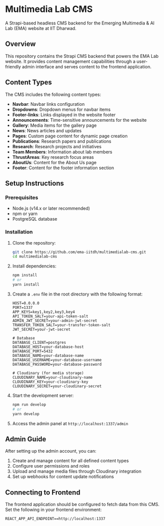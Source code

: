 # Multimedia Lab CMS

A Strapi-based headless CMS backend for the Emerging Multimedia & AI Lab (EMA) website at IIT Dharwad.

## Overview

This repository contains the Strapi CMS backend that powers the EMA Lab website. It provides content management capabilities through a user-friendly admin interface and serves content to the frontend application.

## Content Types

The CMS includes the following content types:

- **Navbar**: Navbar links configuration
- **Dropdowns**: Dropdown menus for navbar items
- **Footer-links**: Links displayed in the website footer
- **Announcements**: Time-sensitive announcements for the website
- **Gallery**: Media items for the gallery page
- **News**: News articles and updates
- **Pages**: Custom page content for dynamic page creation
- **Publications**: Research papers and publications
- **Research**: Research projects and initiatives
- **Team Members**: Information about lab members
- **ThrustAreas**: Key research focus areas
- **AboutUs**: Content for the About Us page
- **Footer**: Content for the footer information section

## Setup Instructions

### Prerequisites

- Node.js (v14.x or later recommended)
- npm or yarn
- PostgreSQL database

### Installation

1. Clone the repository:
   ```bash
   git clone https://github.com/ema-iitdh/multimedialab-cms.git
   cd multimedialab-cms
   ```

2. Install dependencies:
   ```bash
   npm install
   # or
   yarn install
   ```

3. Create a `.env` file in the root directory with the following format:
   ```
   HOST=0.0.0.0
   PORT=1337
   APP_KEYS=key1,key2,key3,key4
   API_TOKEN_SALT=your-api-token-salt
   ADMIN_JWT_SECRET=your-admin-jwt-secret
   TRANSFER_TOKEN_SALT=your-transfer-token-salt
   JWT_SECRET=your-jwt-secret
   
   # Database
   DATABASE_CLIENT=postgres
   DATABASE_HOST=your-database-host
   DATABASE_PORT=5432
   DATABASE_NAME=your-database-name
   DATABASE_USERNAME=your-database-username
   DATABASE_PASSWORD=your-database-password
   
   # Cloudinary (for media storage)
   CLOUDINARY_NAME=your-cloudinary-name
   CLOUDINARY_KEY=your-cloudinary-key
   CLOUDINARY_SECRET=your-cloudinary-secret
   ```

4. Start the development server:
   ```bash
   npm run develop
   # or
   yarn develop
   ```

5. Access the admin panel at `http://localhost:1337/admin`


## Admin Guide

After setting up the admin account, you can:

1. Create and manage content for all defined content types
2. Configure user permissions and roles
3. Upload and manage media files through Cloudinary integration
4. Set up webhooks for content update notifications

## Connecting to Frontend

The frontend application should be configured to fetch data from this CMS. Set the following in your frontend environment:

```
REACT_APP_API_ENDPOINT==http://localhost:1337
```
